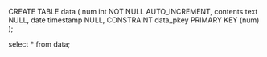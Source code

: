 CREATE TABLE data (
	num int NOT NULL AUTO_INCREMENT,
	contents text NULL,
	date timestamp NULL,
	CONSTRAINT data_pkey PRIMARY KEY (num)
);

select * from data;